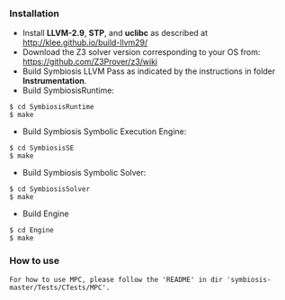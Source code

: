 ### Installation 
* Install **LLVM-2.9**, **STP**, and **uclibc** as described at http://klee.github.io/build-llvm29/
* Download the Z3 solver version corresponding to your OS from: https://github.com/Z3Prover/z3/wiki
* Build Symbiosis LLVM Pass as indicated by the instructions in folder **Instrumentation**.
* Build SymbiosisRuntime:
```
$ cd SymbiosisRuntime
$ make
```
* Build Symbiosis Symbolic Execution Engine:
```
$ cd SymbiosisSE
$ make
```
* Build Symbiosis Symbolic Solver:
```
$ cd SymbiosisSolver
$ make
```
* Build Engine
```
$ cd Engine
$ make
```

### How to use
```
For how to use MPC, please follow the 'README' in dir 'symbiosis-master/Tests/CTests/MPC'.
```
